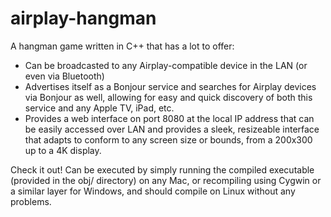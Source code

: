 # airplay-hangman

A hangman game written in C++ that has a lot to offer:

- Can be broadcasted to any Airplay-compatible device in the LAN (or even via Bluetooth)
- Advertises itself as a Bonjour service and searches for Airplay devices via Bonjour
as well, allowing for easy and quick discovery of both this service and any Apple TV,
iPad, etc.
- Provides a web interface on port 8080 at the local IP address that can be easily accessed
over LAN and provides a sleek, resizeable interface that adapts to conform to any screen
size or bounds, from a 200x300 up to a 4K display.

Check it out! Can be executed by simply running the compiled executable (provided
in the obj/ directory) on any Mac, or recompiling using Cygwin or a similar
layer for Windows, and should compile on Linux without any problems.

